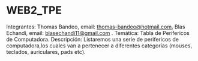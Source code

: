# WEB2_TPE
Integrantes: Thomas Bandeo, email: thomas-bandeo@hotmail.com, Blas Echandi, email: blasechandi11@gmail.com .
Temática: Tabla de Perifericos de Computadora.
Descripción: Listaremos una serie de perifericos de computadora,los cuales van a pertenecer a diferentes categorias (mouses, teclados, auriculares, pads etc).
